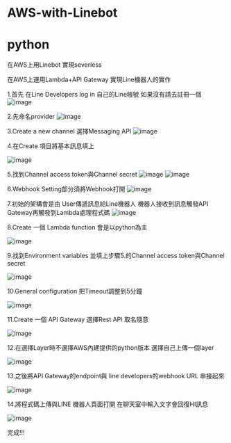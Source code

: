 # AWS-with-Linebot
# python
在AWS上用Linebot 實現severless

在AWS上運用Lambda+API Gateway 實現Line機器人的實作


1.首先 在Line Developers log in 自己的Line帳號 如果沒有請去註冊一個
![image](https://user-images.githubusercontent.com/108290249/180767598-11c792d5-9e97-40b0-b70a-cdc5e506d77d.png)

2.先命名provider
![image](https://user-images.githubusercontent.com/108290249/180767944-db7773e2-dc41-4b00-8cb2-e1eb8820a865.png)

3.Create a new channel 選擇Messaging API
![image](https://user-images.githubusercontent.com/108290249/180768306-0bd5d9cd-a4ab-4a6f-9807-9b18ed875499.png)

4.在Create 項目將基本訊息填上

![image](https://user-images.githubusercontent.com/108290249/180768518-29cabb83-bdef-4694-aef0-cf280d8f3247.png)

5.找到Channel access token與Channel secret
![image](https://user-images.githubusercontent.com/108290249/180769347-2f73a001-0f6d-4a50-af08-82091ff89252.png)
![image](https://user-images.githubusercontent.com/108290249/180769439-7f3fd9ce-a8ab-4dca-9d1f-f161ffe260c3.png)

6.Webhook Setting部分須將Webhook打開
![image](https://user-images.githubusercontent.com/108290249/180769855-a7037fb1-26a6-41d5-b8d5-52336dd31bc7.png)

7.初始的架構會是由 User傳遞訊息給Line機器人 機器人接收到訊息觸發API Gateway再觸發到Lambda處理程式碼
![image](https://user-images.githubusercontent.com/108290249/180770040-b690a408-800f-4327-88e1-f09a7c46b40b.png)

8.Create 一個 Lambda function 會是以python為主

![image](https://user-images.githubusercontent.com/108290249/180772721-b4972cba-45cc-4db5-acae-b5f9ee951160.png)

9.找到Environment variables 並填上步驟5.的Channel access token與Channel secret

![image](https://user-images.githubusercontent.com/108290249/180773029-18dd9f36-eacf-4391-ab9b-9f984b950284.png)

10.General configuration 把Timeout調整到5分鐘

![image](https://user-images.githubusercontent.com/108290249/180773249-060680b5-6bb6-4fcd-8729-1d404f3e4463.png)

11.Create 一個 API Gateway 選擇Rest API 取名隨意

![image](https://user-images.githubusercontent.com/108290249/180773841-1a7846b3-7540-40e2-a798-09bc83705ace.png)


12.在選擇Layer時不選擇AWS內建提供的python版本 選擇自己上傳一個layer

![image](https://user-images.githubusercontent.com/108290249/180773994-d2a30f38-ce38-408b-a0d3-5ac375fc5bc6.png)

13.之後將API Gateway的endpoint與 line developers的webhook URL 串接起來

![image](https://user-images.githubusercontent.com/108290249/180774224-2211ea92-68a8-4434-a850-05ecfee921da.png)

14.將程式碼上傳與LINE 機器人頁面打開 在聊天室中輸入文字會回復HI訊息

![image](https://user-images.githubusercontent.com/108290249/180774582-2869c7a0-d9ea-438f-a731-08ba5366604d.png)

完成!!!
